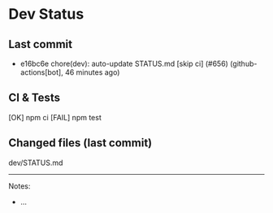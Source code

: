 # Dev Status

## Last commit
- e16bc6e chore(dev): auto-update STATUS.md [skip ci] (#656) (github-actions[bot], 46 minutes ago)
## CI & Tests
[OK] npm ci
[FAIL] npm test

## Changed files (last commit)
dev/STATUS.md

---
Notes:
- ...

